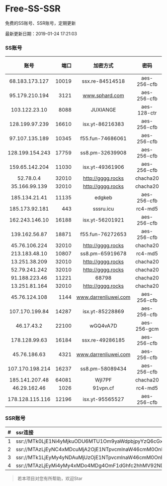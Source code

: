 # Free-SS-SSR

免费的SS账号、SSR账号，定期更新

最新更新日期：2019-01-24 17:21:03 

### SS账号

|账号|端口|加密方式|密码|更新时间|国家|
|:-----:|-----:|:----:|:----:|:----:|:----:|
|68.183.173.127|10019|ssx.re-84514518|aes-256-cfb|17:17:06|US|
|95.179.210.194|3121|www.sphard.com|aes-256-cfb|17:17:13|FR|
|103.122.23.10|8088|JUXIANGE|aes-128-ctr|17:17:08|US|
|128.199.97.239|16610|isx.yt-86216383|aes-256-cfb|17:17:06|SG|
|97.107.135.189|10345|f55.fun-74686061|aes-256-cfb|17:17:04|US|
|128.199.154.243|17759|ss8.pm-32639908|aes-256-cfb|17:17:06|SG|
|159.65.142.204|11030|isx.yt-49361906|aes-256-cfb|17:17:06|SG|
|52.78.0.4|32010|http://gggg.rocks|chacha20|17:17:14|KR|
|35.166.99.139|32010|http://gggg.rocks|chacha20|17:17:15|US|
|185.134.21.41|11135|edgkeb|aes-256-cfb|17:17:14|GB|
|185.173.92.181|443|sssru.icu|rc4-md5|17:17:20|RU|
|162.243.146.10|16188|isx.yt-56201921|aes-256-cfb|17:17:05|US|
|139.162.56.87|18871|f55.fun-76272653|aes-256-cfb|17:17:06|SG|
|45.76.106.224|32010|http://gggg.rocks|chacha20|17:17:14|JP|
|213.183.48.10|10807|ss8.pm-65919678|rc4-md5|17:17:05|RU|
|13.251.38.209|32010|http://gggg.rocks|chacha20|17:17:08|SG|
|52.79.241.242|32010|http://gggg.rocks|chacha20|17:17:33|KR|
|91.188.223.46|11221|68798|chacha20|17:17:17|RU|
|13.251.81.164|32010|http://gggg.rocks|chacha20|17:17:15|SG|
|45.76.124.108|1144|www.darrenliuwei.com|aes-256-cfb|17:17:06|AU|
|107.170.199.84|14287|isx.yt-85228869|aes-256-cfb|17:17:05|US|
|46.17.43.2|22100|wGQ4vA7D|aes-256-gcm|17:17:18|RU|
|178.128.99.63|16184|ssx.re-49286185|aes-256-cfb|17:17:07|SG|
|45.76.186.63|4321|www.darrenliuwei.com|aes-256-cfb|17:17:32|SG|
|107.170.198.214|16237|ss8.pm-58089434|aes-256-cfb|17:17:05|US|
|185.141.207.48|64081|WjI7PF|chacha20|17:17:14|GB|
|46.29.162.46|1026|91vpn.cf|rc4-md5|17:17:24|RU|
|178.128.115.116|12196|isx.yt-95565527|aes-256-cfb|17:17:06|SG|


### SSR账号

|#|ssr连接|
|:-----|:-----|
|1|ssr://MTk0LjE1Ni4yMjkuODU6MTU1Om9yaWdpbjpyYzQ6cGxhaW46Ykc1amJnLz9yZW1hcmtzPVUxTlNWRTlQVEY5T2IyUmxPdVctdC1XYnZTQSZncm91cD1WMWRYTGxOVFVsTlVUMDlNTGtOUFRR|
|2|ssr://MTAzLjEyNC4xMDcuMjA2OjE1NTpvcmlnaW46cmM0OnBsYWluOmJHNWpiZy8_cmVtYXJrcz1VMU5TVkU5UFRGOU9iMlJsT3VTNm11V2txdVdjc09XTXVpQSZncm91cD1WMWRYTGxOVFVsTlVUMDlNTGtOUFRR|
|3|ssr://MTk1LjEyMy4yNDAuMjUzOjE1NTpvcmlnaW46cmM0OnBsYWluOmJHNWpiZy8_cmVtYXJrcz1VMU5TVkU5UFRGOU9iMlJsT3VTNWpPV0ZpLVdGc0NBJmdyb3VwPVYxZFhMbE5UVWxOVVQwOU1Ma05QVFE|
|4|ssr://MTAzLjEyMi4yMy4xMDo4MDg4OmF1dGhfc2hhMV92NDphZXMtMTI4LWN0cjpwbGFpbjpTbFZZU1VGT1IwVS8_b2Jmc3BhcmFtPTVweTY1Wnk2NXJXTDZLLUVPbWgwZEhBNkx5OTBMbU51TDBWb1pHMVVlR1UmcHJvdG9wYXJhbT1NVERsaFlNeGRPYXpxT1dHakRwb2RIUndPaTh2ZEM1amJpOVNaVVZSV25oeiZyZW1hcmtzPVUxTlNWRTlQVEY5T2IyUmxPdVM2bXVXa3F1V2NzT1dNdWlBJmdyb3VwPVYxZFhMbE5UVWxOVVQwOU1Ma05QVFE|


> 若本项目对您有所帮助，欢迎Star
